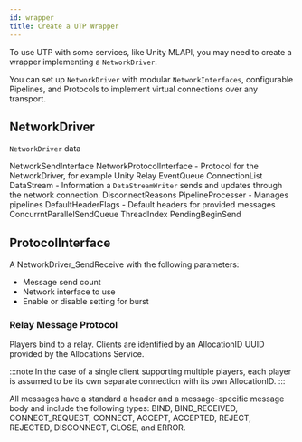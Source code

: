 ```yaml
---
id: wrapper
title: Create a UTP Wrapper
---
```


To use UTP with some services, like Unity MLAPI, you may need to create a wrapper implementing a `NetworkDriver`.

You can set up `NetworkDriver` with modular `NetworkInterfaces`, configurable Pipelines, and Protocols to implement virtual connections over any transport.

## NetworkDriver

`NetworkDriver` data

NetworkSendInterface
NetworkProtocolInterface - Protocol for the NetworkDriver, for example Unity Relay
EventQueue
ConnectionList
DataStream - Information a `DataStreamWriter` sends and updates through the network connection.
DisconnectReasons
PipelineProcesser - Manages pipelines
DefaultHeaderFlags - Default headers for provided messages
ConcurrntParallelSendQueue
ThreadIndex
PendingBeginSend

## ProtocolInterface

A NetworkDriver_SendReceive with the following parameters: 
* Message send count
* Network interface to use
* Enable or disable setting for burst

### Relay Message Protocol

Players bind to a relay. Clients are identified by an AllocationID UUID provided by the Allocations Service.

:::note
In the case of a single client supporting multiple players, each player is assumed to be its own separate connection with its own AllocationID.
:::

All messages have a standard a header and a message-specific message body and include the following types: BIND, BIND_RECEIVED, CONNECT_REQUEST, CONNECT, ACCEPT, ACCEPTED, REJECT, REJECTED, DISCONNECT, CLOSE, and ERROR.

<!-- info on Relay Message https://github.com/Unity-Technologies/mp-relay/blob/main/pkg/protocol/README.md -->
